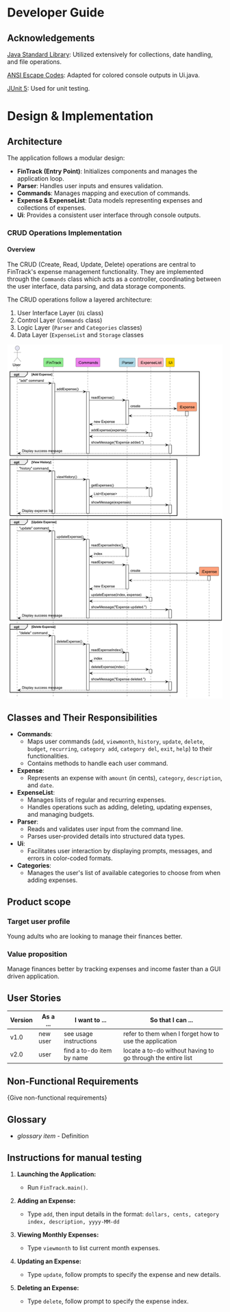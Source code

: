 
# Developer Guide

## Acknowledgements
<!-- @@author kaxiangg -->
[Java Standard Library](https://docs.oracle.com/javase/8/docs/api/): Utilized extensively for collections, date
handling, and file operations.

[ANSI Escape Codes](https://en.wikipedia.org/wiki/ANSI_escape_code): Adapted for colored console outputs in Ui.java.

[JUnit 5](https://junit.org/junit5/docs/current/user-guide/): Used for unit testing.
<!-- @@author  -->
# Design & Implementation

## Architecture

The application follows a modular design:

* **FinTrack (Entry Point)**: Initializes components and manages the application loop.
* **Parser**: Handles user inputs and ensures validation.
* **Commands**: Manages mapping and execution of commands.
* **Expense & ExpenseList**: Data models representing expenses and collections of expenses.
* **Ui**: Provides a consistent user interface through console outputs.



<!-- @@author kaxiangg -->
### CRUD Operations Implementation

#### Overview

The CRUD (Create, Read, Update, Delete) operations
are central to FinTrack's expense management functionality.
They are implemented through the `Commands` class which acts as
a controller, coordinating between the user interface,
data parsing, and data storage components.

The CRUD operations follow a layered architecture:

1. User Interface Layer (`Ui` class)
2. Control Layer (`Commands` class)
3. Logic Layer (`Parser` and `Categories` classes)
4. Data Layer (`ExpenseList` and `Storage` classes

![CRUD_UML.png](CRUD_UML.png)

## Classes and Their Responsibilities

* **Commands**:
    * Maps user commands (`add`, `viewmonth`, `history`, `update`, `delete`, `budget`, `recurring`, `category add`,
      `category del`, `exit`, `help`) to their functionalities.
    * Contains methods to handle each user command.
* **Expense**:
    * Represents an expense with `amount` (in cents), `category`, `description`, and `date`.
* **ExpenseList**:
    * Manages lists of regular and recurring expenses.
    * Handles operations such as adding, deleting, updating expenses, and managing budgets.
* **Parser**:
    * Reads and validates user input from the command line.
    * Parses user-provided details into structured data types.
* **Ui**:
    * Facilitates user interaction by displaying prompts, messages, and errors in color-coded formats.
* **Categories**:
    * Manages the user's list of available categories to choose from when adding expenses.
<!-- @@author -->

## Product scope

### Target user profile

Young adults who are looking to manage their finances better.

### Value proposition

Manage finances better by tracking expenses and income faster than a GUI driven application.

## User Stories

| Version | As a ... | I want to ...             | So that I can ...                                           |
|---------|----------|---------------------------|-------------------------------------------------------------|
| v1.0    | new user | see usage instructions    | refer to them when I forget how to use the application      |
| v2.0    | user     | find a to-do item by name | locate a to-do without having to go through the entire list |

## Non-Functional Requirements

{Give non-functional requirements}

## Glossary

* *glossary item* - Definition

## Instructions for manual testing
<!-- @@author kaxiangg -->
1. **Launching the Application:**
    * Run `FinTrack.main()`.

2. **Adding an Expense:**
    * Type `add`, then input details in the format: `dollars, cents, category index, description, yyyy-MM-dd`

3. **Viewing Monthly Expenses:**
    * Type `viewmonth` to list current month expenses.

4. **Updating an Expense:**
    * Type `update`, follow prompts to specify the expense and new details.

5. **Deleting an Expense:**
    * Type `delete`, follow prompt to specify the expense index.

<!-- @@author -->
